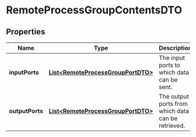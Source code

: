 

# RemoteProcessGroupContentsDTO

## Properties

Name | Type | Description | Notes
------------ | ------------- | ------------- | -------------
**inputPorts** | [**List&lt;RemoteProcessGroupPortDTO&gt;**](RemoteProcessGroupPortDTO.md) | The input ports to which data can be sent. |  [optional]
**outputPorts** | [**List&lt;RemoteProcessGroupPortDTO&gt;**](RemoteProcessGroupPortDTO.md) | The output ports from which data can be retrieved. |  [optional]



